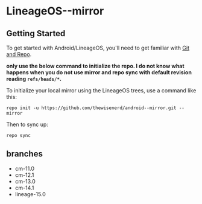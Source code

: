 LineageOS--mirror
=================

Getting Started
---------------

To get started with Android/LineageOS, you'll need to get
familiar with [Git and Repo](https://source.android.com/source/using-repo.html).

**only use the below command to initialize the repo. I do not know what happens
when you do not use mirror and repo sync with default revision
reading ```refs/heads/*```.**

To initialize your local mirror using the LineageOS trees, use a command like this:

    repo init -u https://github.com/thewisenerd/android--mirror.git --mirror

Then to sync up:

    repo sync

branches
--------

 - cm-11.0
 - cm-12.1
 - cm-13.0
 - cm-14.1
 - lineage-15.0
